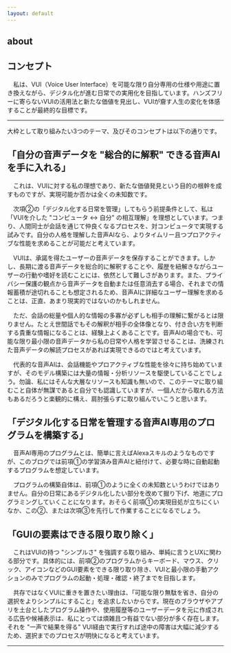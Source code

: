 ```yaml
---
layout: default
---
```


## **about**


## **コンセプト**

　私は、VUI（Voice User Interface）を可能な限り自分専用の仕様や用途に置き換えながら、デジタル化が進む日常での実用化を目指しています。ハンズフリーに寄らないVUIの活用法と新たな価値を見出し、VUIが齎す人生の変化を体感することが最終的な目標です。

------------------

大枠として取り組みたい3つのテーマ、及びそのコンセプトは以下の通りです。


## **「自分の音声データを "総合的に解釈" できる音声AIを手に入れる」**

　これは、VUIに対する私の理想であり、新たな価値発見という目的の根幹を成すものですが、実現可能か否かは全くの未知数です。

　次項②の「デジタル化する日常を管理」してもらう前提条件として、私は「VUIを介した "コンピュータ ↔︎ 自分" の相互理解」を理想としています。つまり、人間同士が会話を通じて仲良くなるプロセスを、対コンピュータで実現する試みです。自分の人格を理解した音声AIなら、よりタイムリー且つプロアクティブな性能を求めることが可能だと考えています。

　VUIは、承諾を得たユーザーの音声データを保存することができます。しかし、長期に渡る音声データを総合的に解釈することや、履歴を紐解きながらユーザーの行動や嗜好を読むことには、依然として難しさがあります。また、プライバシー保護の観点から音声データを自動または任意消去する場合、それまでの情報蓄積が途切れることも想定されるため、音声AIに詳細なユーザー理解を求めることは、正直、あまり現実的ではないのかもしれません。

　ただ、会話の総量や個人的な情報の多寡が必ずしも相手の理解に繋がるとは限りません。たとえ世間話でもその解釈が相手の全体像となり、付き合い方を判断する貴重な情報になることは、経験上よくあることです。音声AIの場合でも、可能な限り最小限の音声データから私の日常や人格を学習させることは、洗練された音声データの解読プロセスがあれば実現できるのではと考えています。

　代表的な音声AIは、会話機能やプロアクティブな性能を徐々に持ち始めていますが、そのモデル構築には大量の情報・分析リソースを駆使していることでしょう。勿論、私にはそんな大層なリソースも知識も無いので、このテーマに取り組むこと自体が無謀であると自分でも認識していますが、一個人だから取れる方法もあるだろうと楽観的に構え、肩肘張らずに取り組んでいこうと思います。


## **「デジタル化する日常を管理する音声AI専用のプログラムを構築する」**

　音声AI専用のプログラムとは、簡単に言えばAlexaスキルのようなものですが、このブログでは前項①の学習済み音声AIと紐付けて、必要な時に自動起動するプログラムを想定しています。

　プログラムの構築自体は、前項①のように全くの未知数というわけではありません。自分の日常にあるデジタル化したい部分を改めて掘り下げ、地道にプログラミングしていくことになります。おそらく前項①の実現目処が立ちにくいなか、この②、または次項③を先行して作業することになるでしょう。


## **「GUIの要素はできる限り取り除く」**

　これはVUIの持つ "シンプルさ" を強調する取り組み、単純に言うとUXに関わる部分です。具体的には、前項②のプログラムからキーボード、マウス、クリック、アイコンなどのGUI要素をできる限り取り除き、VUIと最小限の手動アクションのみでプログラムの起動・処理・確認・終了までを目指します。

　共存ではなくVUIに重きを置きたい理由は、「可能な限り無駄を省き、自分の選択をよりシンプルにすること」を追求したいからです。現在のブラウザやアプリを土台としたプログラム操作や、使用履歴等のユーザーデータを元に作成される広告や候補表示は、私にとっては煩雑且つ有益でない部分が多く存在します。それを "一声で結果を得る" VUI経由で実行すれば途中の障害は大幅に減少するため、選択までのプロセスが明快になると考えています。

------------------
